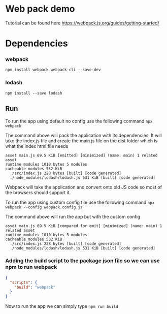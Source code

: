 # Web pack demo

Tutorial can be found here
https://webpack.js.org/guides/getting-started/


# Dependencies
### webpack
`npm install webpack webpack-cli --save-dev`

### lodash
`npm install --save lodash`


## Run
To run the app using default no config use the following command
`npx webpack`

The command above will pack the application with its dependencies. It will take the index.js file and create the main.js file on the dist folder which is what the index html file needs
```
asset main.js 69.5 KiB [emitted] [minimized] (name: main) 1 related asset
runtime modules 1010 bytes 5 modules
cacheable modules 532 KiB
  ./src/index.js 228 bytes [built] [code generated]
  ./node_modules/lodash/lodash.js 531 KiB [built] [code generated]
```
Webpack will take the application and convert onto old JS code so most of the browsers should support it.

To run the app using custom config file use the following command
`npx webpack --config webpack.config.js`

The command above will run the app but with the custom config
```
asset main.js 69.5 KiB [compared for emit] [minimized] (name: main) 1 related asset
runtime modules 1010 bytes 5 modules
cacheable modules 532 KiB
  ./src/index.js 228 bytes [built] [code generated]
  ./node_modules/lodash/lodash.js 531 KiB [built] [code generated]
```



### Adding the build script to the package json file so we can use npm to run webpack
```json
{
  "scripts": {
    "build": "webpack"
  }
}
```
Now to run the app we can simply type
`npm run build`
